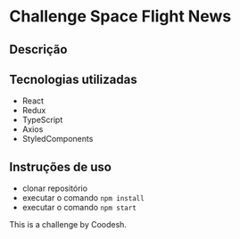 # Challenge Space Flight News

## Descrição

## Tecnologias utilizadas

- React
- Redux
- TypeScript
- Axios
- StyledComponents

## Instruções de uso

- clonar repositório
- executar o comando `npm install`
- executar o comando `npm start`

This is a challenge by Coodesh.
